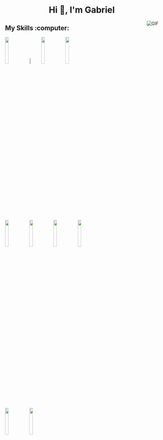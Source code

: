<h1 align="center" >Hi 👋, I'm Gabriel </h1>

 <img align='right' alt="GIF" src="https://i.pinimg.com/originals/e4/26/70/e426702edf874b181aced1e2fa5c6cde.gif" />


<h2>My Skills :computer:</h2>
 <p>
  <code><img width="15%" src="https://www.vectorlogo.zone/logos/w3_html5/w3_html5-ar21.svg" ></code>
  <code><img width="7%" src="https://raw.githubusercontent.com/gilbarbara/logos/febeadf1e00d13280605d6f571cea949713963f8/logos/css-3.svg" ></code>
  <code><img width="15%" src="https://www.vectorlogo.zone/logos/javascript/javascript-ar21.svg"></code>
  <code><img width="15%" src="https://www.vectorlogo.zone/logos/getbootstrap/getbootstrap-ar21.svg"></code>

  
  
  <br />
  
  <code><img width="15%" src="https://www.vectorlogo.zone/logos/php/php-ar21.svg" ></code>
  <code><img width="15%" src="https://www.vectorlogo.zone/logos/jquery/jquery-ar21.svg" ></code>
  <code><img width="15%" src="https://www.vectorlogo.zone/logos/postgresql/postgresql-ar21.svg"></code>
  <code><img width="15%" src="https://www.vectorlogo.zone/logos/mysql/mysql-ar21.svg"></code>
  
  <br />
  <code><img width="15%" src="https://www.vectorlogo.zone/logos/java/java-ar21.svg" ></code>
  <code><img width="15%" src="https://www.vectorlogo.zone/logos/trello/trello-ar21.svg" ></code>
  
  <br />
  
  
 </p>

<!--
**gabrielferreira0/gabrielferreira0** is a ✨ _special_ ✨ repository because its `README.md` (this file) appears on your GitHub profile.

-->
